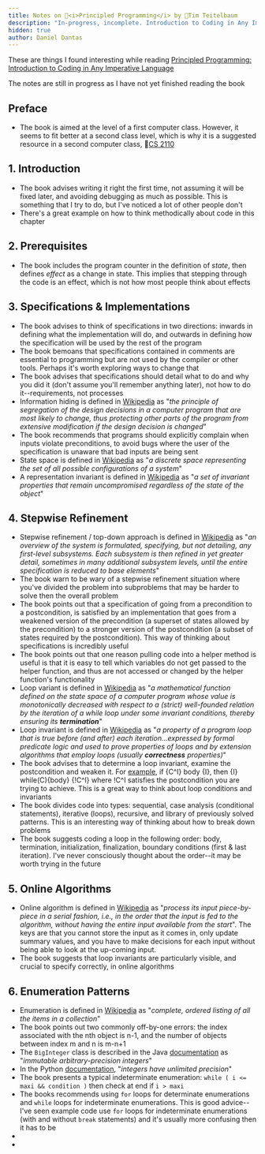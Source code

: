 ```yaml
---
title: Notes on 📕<i>Principled Programming</i> by 🐻Tim Teitelbaum
description: "In-progress, incomplete. Introduction to Coding in Any Imperative Language"
hidden: true
author: Daniel Dantas
---
```


These are things I found interesting while reading [Principled Programming: Introduction to Coding in Any Imperative Language](https://www.cs.cornell.edu/info/people/tt/Principled_Programming.html)

The notes are still in progress as I have not yet finished reading the book

## Preface
- The book is aimed at the level of a first computer class. However, it seems to fit better at a second class level, which is why it is a suggested resource in a second computer class, 🐻[CS 2110](https://www.cs.cornell.edu/courses/cs2110/2025sp/resources.html)

## 1. Introduction
- The book advises writing it right the first time, not assuming it will be fixed later, and avoiding debugging as much as possible. This is something that I try to do, but I've noticed a lot of other people don't
- There's a great example on how to think methodically about code in this chapter

## 2. Prerequisites
- The book includes the program counter in the definition of _state_, then defines _effect_ as a change in state. This implies that stepping through the code is an effect, which is not how most people think about effects

## 3. Specifications & Implementations
- The book advises to think of specifications in two directions: inwards in defining what the implementation will do, and outwards in defining how the specification will be used by the rest of the program
- The book bemoans that specifications contained in comments are essential to programming but are not used by the compiler or other tools. Perhaps it's worth exploring ways to change that
- The book advises that specifications should detail what to do and why you did it (don't assume you'll remember anything later), not how to do it--requirements, not processes
- Information hiding is defined in [Wikipedia](https://en.wikipedia.org/wiki/Information_hiding) as "_the principle of segregation of the design decisions in a computer program that are most likely to change, thus protecting other parts of the program from extensive modification if the design decision is changed_"
- The book recommends that programs should explicitly complain when inputs violate preconditions, to avoid bugs where the user of the specification is unaware that bad inputs are being sent 
- State space is defined in [Wikipedia](https://en.wikipedia.org/wiki/State_space_(computer_science)) as "_a discrete space representing the set of all possible configurations of a system_"
- A representation invariant is defined in [Wikipedia](https://en.wikipedia.org/wiki/Class_invariant) as "_a set of invariant properties that remain uncompromised regardless of the state of the object_"

## 4. Stepwise Refinement
- Stepwise refinement / top-down approach is defined in [Wikipedia](https://en.wikipedia.org/wiki/Bottom-up_and_top-down_design) as "_an overview of the system is formulated, specifying, but not detailing, any first-level subsystems. Each subsystem is then refined in yet greater detail, sometimes in many additional subsystem levels, until the entire specification is reduced to base elements_"
- The book warn to be wary of a stepwise refinement situation where you've divided the problem into subproblems that may be harder to solve then the overall problem
- The book points out that a specification of going from a precondition to a postcondition, is satisfied by an implementation that goes from a weakened version of the precondition (a superset of states allowed by the precondition) to a stronger version of the postcondition (a subset of states required by the postcondition). This way of thinking about specifications is incredibly useful
- The book points out that one reason pulling code into a helper method is useful is that it is easy to tell which variables do not get passed to  the helper function, and thus are not accessed or changed by the helper function's functionality
- Loop variant is defined in [Wikipedia](https://en.wikipedia.org/wiki/Loop_variant) as "_a mathematical function defined on the state space of a computer program whose value is monotonically decreased with respect to a (strict) well-founded relation by the iteration of a while loop under some invariant conditions, thereby ensuring its **termination**_"
- Loop invariant is defined in [Wikipedia](https://en.wikipedia.org/wiki/Loop_invariant) as "_a property of a program loop that is true before (and after) each iteration...expressed by formal predicate logic and used to prove properties of loops and by extension algorithms that employ loops (usually **correctness** properties)_"
- The book advises that to determine a loop invariant, examine the postcondition and weaken it. For [example](https://en.wikipedia.org/wiki/Loop_invariant#Floyd%E2%80%93Hoare_logic), if {C^I} body {I}, then {I} while(C){body} {!C^I} where !C^I satisfies the postcondition you are trying to achieve. This is a great way to think about loop conditions and invariants
- The book divides code into types: sequential, case analysis (conditional statements), iterative (loops), recursive, and library of previously solved patterns. This is an interesting way of thinking about how to break down problems
- The book suggests coding a loop in the following order: body, termination, initialization, finalization, boundary conditions (first & last iteration). I've never consciously thought about the order--it may be worth trying in the future

## 5. Online Algorithms
- Online algorithm is defined in [Wikipedia](https://en.wikipedia.org/wiki/Online_algorithm) as "_process its input piece-by-piece in a serial fashion, i.e., in the order that the input is fed to the algorithm, without having the entire input available from the start_". The keys are that you cannot store the input as it comes in, only update summary values, and you have to make decisions for each input without being able to look at the up-coming input.
- The book suggests that loop invariants are particularly visible, and crucial to specify correctly, in online algorithms

## 6. Enumeration Patterns
- Enumeration is defined in [Wikipedia](https://en.wikipedia.org/wiki/Enumeration) as "_complete, ordered listing of all the items in a collection_"
- The book points out two commonly off-by-one errors: the index associated with the nth object is n-1, and the number of objects between index m and n is m-n+1
- The `BigInteger` class is described in the Java [documentation](https://docs.oracle.com/en/java/javase/24/docs/api/java.base/java/math/BigInteger.html) as "_immutable arbitrary-precision integers_"
- In the Python [documentation](https://docs.python.org/3/library/stdtypes.html#numeric-types-int-float-complex), "_integers have unlimited precision_"
- The book presents a typical indeterminate enumeration: `while ( i <= maxi && condition )` then check at end if `i > maxi`
- The books recommends using `for` loops for determinate enumerations and `while` loops for indeterminate enumerations. This is good advice--I've seen example code use `for` loops for indeterminate enumerations (with and without `break` statements) and it's usually more confusing then it has to be
- 
- 



